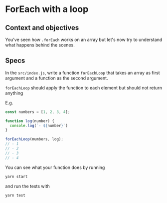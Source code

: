 # ForEach with a loop

## Context and objectives

You've seen how `.forEach` works on an array but let's now try to understand what happens behind the scenes.

## Specs

In the `src/index.js`, write a function `forEachLoop` that takes an array as first argument and a function as the second argument.

`forEachLoop` should apply the function to each element but should not return anything

E.g.

```javascript
const numbers = [1, 2, 3, 4];

function log(number) {
  console.log(`- ${number}`)
}

forEachLoop(numbers, log);
// - 1
// - 2
// - 3
// - 4
```

You can see what your function does by running

```bash
yarn start
```

and run the tests with

```bash
yarn test
```
